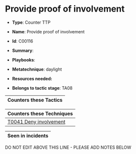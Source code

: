 # Provide proof of involvement

* **Type**: Counter TTP

* **Name**: Provide proof of involvement

* **Id**: C00116

* **Summary**: 

* **Playbooks**: 

* **Metatechnique**: daylight

* **Resources needed:** 

* **Belongs to tactic stage**: TA08


| Counters these Tactics |
| ---------------------- |



| Counters these Techniques |
| ------------------------- |
| [T0041 Deny involvement](../techniques/T0041.md) |



| Seen in incidents |
| ----------------- |


DO NOT EDIT ABOVE THIS LINE - PLEASE ADD NOTES BELOW